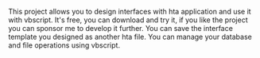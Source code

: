 This project allows you to design interfaces with hta application and use it with vbscript.
It's free, you can download and try it, if you like the project you can sponsor me to develop it further.
You can save the interface template you designed as another hta file. You can manage your database and file operations using vbscript.
